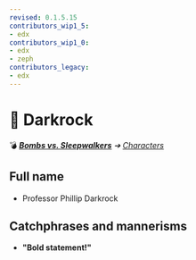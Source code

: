 ```yaml
---
revised: 0.1.5.15
contributors_wip1_5:
- edx
contributors_wip1_0:
- edx
- zeph
contributors_legacy:
- edx
---
```


# 📄 Darkrock

💣 ***[Bombs vs. Sleepwalkers][home]** ➔ [Characters][characters]*

## Full name

- Professor Phillip Darkrock

## Catchphrases and mannerisms

- **"Bold statement!"**

[home]: /README.md
[characters]: /characters/readme.md

